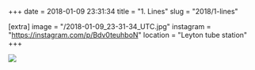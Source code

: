 +++
date = 2018-01-09 23:31:34
title = "1. Lines"
slug = "2018/1-lines"

[extra]
image = "/2018-01-09_23-31-34_UTC.jpg"
instagram = "https://instagram.com/p/Bdv0teuhboN"
location = "Leyton tube station"
+++

<img src="/2018-01-09_23-31-34_UTC.jpg" />
